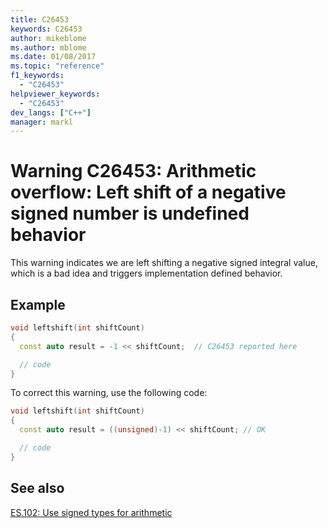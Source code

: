 ```yaml
---
title: C26453
keywords: C26453
author: mikeblome
ms.author: mblome
ms.date: 01/08/2017
ms.topic: "reference"
f1_keywords:
  - "C26453"
helpviewer_keywords:
  - "C26453"
dev_langs: ["C++"]
manager: markl
---
```


# Warning C26453: Arithmetic overflow: Left shift of a negative signed number is undefined behavior

This warning indicates we are left shifting a negative signed integral value, which is a bad idea  and triggers implementation defined behavior.

## Example

```cpp
void leftshift(int shiftCount)
{
  const auto result = -1 << shiftCount;  // C26453 reported here

  // code
}
```

To correct this warning, use the following code:

```cpp
void leftshift(int shiftCount)
{
  const auto result = ((unsigned)-1) << shiftCount; // OK

  // code
}
```

## See also
[ES.102: Use signed types for arithmetic](https://github.com/isocpp/CppCoreGuidelines/blob/master/CppCoreGuidelines.md#Res-unsigned)
